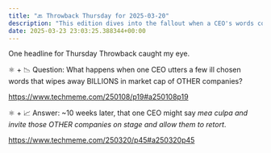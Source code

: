 ```yaml
---
title: "🔙 Throwback Thursday for 2025-03-20"
description: "This edition dives into the fallout when a CEO's words cost billions and the eventual recovery."
date: 2025-03-23 23:03:25.388344+00:00
---
```


<!-- buttondown-editor-mode: fancy --><p>One headline for Thursday Throwback caught my eye.</p><p>⚛️ + 📉 Question: What happens when one CEO utters a few ill chosen words that wipes away BILLIONS in market cap of OTHER companies? </p><p><a target="_blank" rel="noopener noreferrer nofollow" href="https://www.techmeme.com/250108/p19#a250108p19">https://www.techmeme.com/250108/p19#a250108p19</a></p><p>⚛️ + 📈 Answer: ~10 weeks later, that one CEO might say <em>mea culpa and invite those OTHER companies on stage and allow them to retort</em>.</p><p><a target="_blank" rel="noopener noreferrer nofollow" href="https://www.techmeme.com/250320/p45#a250320p45">https://www.techmeme.com/250320/p45#a250320p45</a></p>